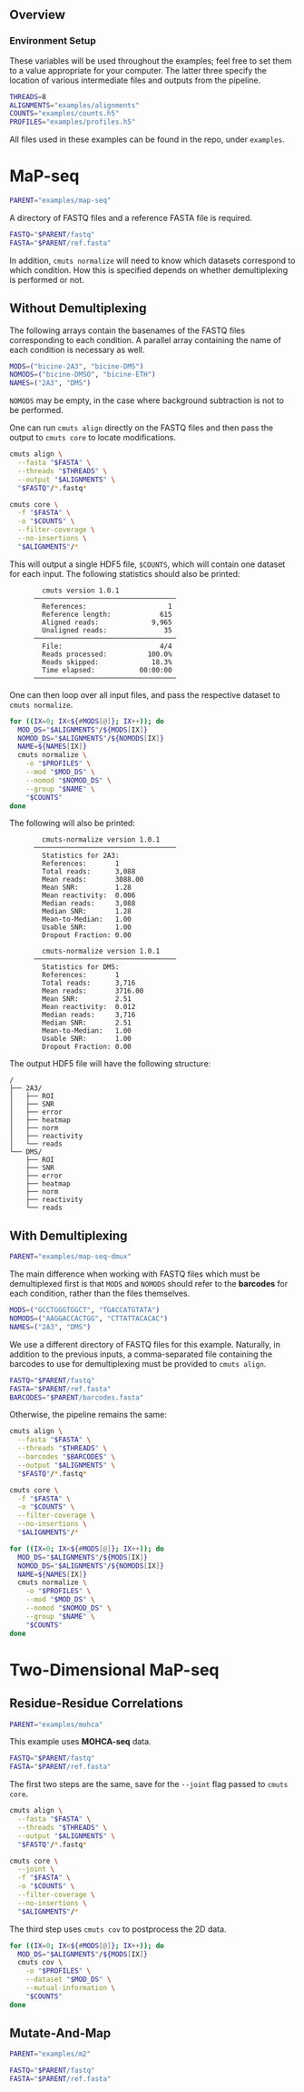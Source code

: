 ## Overview

### Environment Setup

These variables will be used throughout the examples; feel free to set them to a value appropriate for your computer. The latter three specify the location of various intermediate files and outputs from the pipeline.

```bash
THREADS=8
ALIGNMENTS="examples/alignments"
COUNTS="examples/counts.h5"
PROFILES="examples/profiles.h5"
```

All files used in these examples can be found in the repo, under `examples`.

# MaP-seq

```bash
PARENT="examples/map-seq"
```

A directory of FASTQ files and a reference FASTA file is required.

```bash
FASTQ="$PARENT/fastq"
FASTA="$PARENT/ref.fasta"
```

In addition, `cmuts normalize` will need to know which datasets correspond to which condition. How this is specified depends on whether demultiplexing is performed or not.

## Without Demultiplexing

The following arrays contain the basenames of the FASTQ files corresponding to each condition. A parallel array containing the name of each condition is necessary as well.

```bash
MODS=("bicine-2A3", "bicine-DMS")
NOMODS=("bicine-DMSO", "bicine-ETH")
NAMES=("2A3", "DMS")
```

`NOMODS` may be empty, in the case where background subtraction is not to be performed.


One can run `cmuts align` directly on the FASTQ files and then pass the output to `cmuts core` to locate modifications.

```bash
cmuts align \
  --fasta "$FASTA" \
  --threads "$THREADS" \
  --output "$ALIGNMENTS" \
  "$FASTQ"/*.fastq*

cmuts core \
  -f "$FASTA" \
  -o "$COUNTS" \
  --filter-coverage \
  --no-insertions \
  "$ALIGNMENTS"/*
```

This will output a single HDF5 file, `$COUNTS`, which will contain one dataset for each input. The following statistics should also be printed:

```
        cmuts version 1.0.1
      ───────────────────────────────────
        References:                    1
        Reference length:            615
        Aligned reads:             9,965
        Unaligned reads:              35
      ───────────────────────────────────
        File:                        4/4
        Reads processed:          100.0%
        Reads skipped:             18.3%
        Time elapsed:           00:00:00
      ───────────────────────────────────
```

One can then loop over all input files, and pass the respective dataset to `cmuts normalize`.

```bash
for ((IX=0; IX<${#MODS[@]}; IX++)); do
  MOD_DS="$ALIGNMENTS"/${MODS[IX]}
  NOMOD_DS="$ALIGNMENTS"/${NOMODS[IX]}
  NAME=${NAMES[IX]}
  cmuts normalize \
    -o "$PROFILES" \
    --mod "$MOD_DS" \
    --nomod "$NOMOD_DS" \
    --group "$NAME" \
    "$COUNTS"
done
```

The following will also be printed:

```
        cmuts-normalize version 1.0.1
      ───────────────────────────────────
        Statistics for 2A3:
        References:       1
        Total reads:      3,088
        Mean reads:       3088.00
        Mean SNR:         1.28
        Mean reactivity:  0.006
        Median reads:     3,088
        Median SNR:       1.28
        Mean-to-Median:   1.00
        Usable SNR:       1.00
        Dropout Fraction: 0.00

        cmuts-normalize version 1.0.1
      ───────────────────────────────────
        Statistics for DMS:
        References:       1
        Total reads:      3,716
        Mean reads:       3716.00
        Mean SNR:         2.51
        Mean reactivity:  0.012
        Median reads:     3,716
        Median SNR:       2.51
        Mean-to-Median:   1.00
        Usable SNR:       1.00
        Dropout Fraction: 0.00
```

The output HDF5 file will have the following structure:

```
/
├── 2A3/
│   ├── ROI
│   ├── SNR
│   ├── error
│   ├── heatmap
│   ├── norm
│   ├── reactivity
│   └── reads
└── DMS/
    ├── ROI
    ├── SNR
    ├── error
    ├── heatmap
    ├── norm
    ├── reactivity
    └── reads
```

## With Demultiplexing

```bash
PARENT="examples/map-seq-dmux"
```

The main difference when working with FASTQ files which must be demultiplexed first is that `MODS` and `NOMODS` should refer to the **barcodes** for each condition, rather than the files themselves.

```bash
MODS=("GCCTGGGTGGCT", "TGACCATGTATA")
NOMODS=("AAGGACCACTGG", "CTTATTACACAC")
NAMES=("2A3", "DMS")
```

We use a different directory of FASTQ files for this example. Naturally, in addition to the previous inputs, a comma-separated file containing the barcodes to use for demultiplexing must be provided to `cmuts align`.

```bash
FASTQ="$PARENT/fastq"
FASTA="$PARENT/ref.fasta"
BARCODES="$PARENT/barcodes.fasta"
```

Otherwise, the pipeline remains the same:

```bash
cmuts align \
  --fasta "$FASTA" \
  --threads "$THREADS" \
  --barcodes "$BARCODES" \
  --output "$ALIGNMENTS" \
  "$FASTQ"/*.fastq*

cmuts core \
  -f "$FASTA" \
  -o "$COUNTS" \
  --filter-coverage \
  --no-insertions \
  "$ALIGNMENTS"/*

for ((IX=0; IX<${#MODS[@]}; IX++)); do
  MOD_DS="$ALIGNMENTS"/${MODS[IX]}
  NOMOD_DS="$ALIGNMENTS"/${NOMODS[IX]}
  NAME=${NAMES[IX]}
  cmuts normalize \
    -o "$PROFILES" \
    --mod "$MOD_DS" \
    --nomod "$NOMOD_DS" \
    --group "$NAME" \
    "$COUNTS"
done
```

# Two-Dimensional MaP-seq

## Residue-Residue Correlations

```bash
PARENT="examples/mohca"
```

This example uses **MOHCA-seq** data.

```bash
FASTQ="$PARENT/fastq"
FASTA="$PARENT/ref.fasta"
```

The first two steps are the same, save for the `--joint` flag passed to `cmuts core`.

```bash
cmuts align \
  --fasta "$FASTA" \
  --threads "$THREADS" \
  --output "$ALIGNMENTS" \
  "$FASTQ"/*.fastq*

cmuts core \
  --joint \
  -f "$FASTA" \
  -o "$COUNTS" \
  --filter-coverage \
  --no-insertions \
  "$ALIGNMENTS"/*
```

The third step uses `cmuts cov` to postprocess the 2D data.

```bash
for ((IX=0; IX<${#MODS[@]}; IX++)); do
  MOD_DS="$ALIGNMENTS"/${MODS[IX]}
  cmuts cov \
    -o "$PROFILES" \
    --dataset "$MOD_DS" \
    --mutual-information \
    "$COUNTS"
done
```

## Mutate-And-Map

```bash
PARENT="examples/m2"
```

```bash
FASTQ="$PARENT/fastq"
FASTA="$PARENT/ref.fasta"
```

